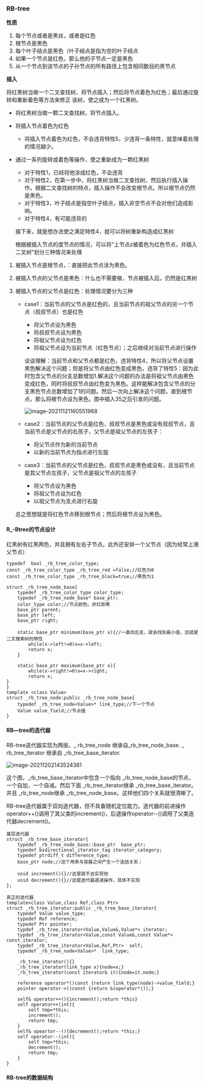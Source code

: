 ### RB-tree

**性质**

1. 每个节点或者是黑丝，或者是红色
2. 根节点是黑色
3. 每个叶子结点是黑色（叶子结点是指为空的叶子结点
4. 如果一个节点是红色，那么他的子节点一定是黑色
5. 从一个节点到该节点的子孙节点的所有路径上包含相同数目的黑节点

**插入**

将红黑树当做一个二叉查找树，将节点插入；然后将节点着色为红色；最后通过旋转和重新着色等方法来修正 该树，使之成为一个红黑树。

* 将红黑树当做一颗二叉查找树，将节点插入。

* 将插入节点着色为红色

  * 将插入节点着色为红色，不会违背特性5，少违背一条特性，就意味着处理的情况越少。

* 通过一系列旋转或着色等操作，使之重新成为一颗红黑树

  * 对于特性1，已经将他涂成红色，不会违背
  * 对于特性2，在第一步中，将红黑树当做二叉查找树，然后执行插入操作。根据二叉查找树的特点，插入操作不会改变根节点。所以根节点仍然是黑色。
  * 对于特性3，叶子结点是指空叶子结点，插入非空节点不会对他们造成影响。
  * 对于特性4，有可能违背的

  接下来，就是想办法使之满足特性4，就可以将树重新构造成红黑树

  根据被插入节点的度节点的情况，可以将“上节点z被着色为红色节点，并插入二叉树”划分三种情况来处理

1. 被插入节点是根节点，：直接把此节点涂为黑色。

2. 被插入节点的父节点是黑色：什么也不需要做，节点被插入后，仍然是红黑树

3. 被插入节点的父节点是红色：处理情况要分为三种

   * case1：当前节点的父节点是红色的，且当前节点的祖父节点的另一个节点（叔叔节点）也是红色

     * 将父节点设为黑色
     * 将叔叔节点设为黑色
     * 将祖父节点设为红色
     * 将祖父节点设为当前节点（红色节点）；之后继续对当前节点进行操作

     谈谈理解：当前节点和父节点都是红色，违背特性4，所以将父节点设置黑色解决这个问题；但是将父节点由红色变成黑色，违背了特性5：因为此时包含父节点的分支总数增加1.解决这个问题的办法是将祖父节点由黑色变成红色，同时将叔叔节点由红色变为黑色。这样能解决包含父节点的分支黑色节点总数增加了1的问题。然后一次向上解决这个问题，直到根节点，那么将根节点设为黑色。图中插入35之后引发的问题。

     ![image-20211121160551968](C:\Users\mzx\AppData\Roaming\Typora\typora-user-images\image-20211121160551968.png)

   * case2：当前节点的父节点是红色，叔叔节点是黑色或没有叔叔节点，且当前节点是父节点的右孩子，父节点是祖父节点的左孩子：

     * 将父节点作为新的当前节点
     * 以新的当前节点为指点进行左旋

   * case3：当前节点的父节点是红色，叔叔节点是黑色或没有，且当前节点是其父节点左孩子，父节点是祖父节点的左孩子

     * 将父节点设为黑色
     * 将祖父节点设为红色
     * 以祖父节点为支点进行右旋

   总之思想就是将红色节点移到根节点；然后将根节点设为黑色。



#### R_-Btree的节点设计

红黑树有红黑两色，并且拥有左右子节点。此外还安排一个父节点（因为经常上溯父节点）

```
typedef  bool _rb_tree_color_type;
const _rb_tree_color_type _rb_tree_red =false;//红色为0
const _rb_tree_color_type _rb_tree_black=true;//黑色为1

struct _rb_tree_node_base{
	typedef _rb_tree_color_type color_type;
	typedef _rb_tree_node_base* base_ptr;
	color_type color;//节点颜色。非红即黑
	base_ptr parent;
	base_ptr left;
	base_ptr right;
	
	static base_ptr minimum(base_ptr x){//一直向左走，就会找到最小值，这就是二叉搜索树的特性
		while(x->left!=0)x=x->left;
		return x;
	}
	
	static base_ptr maximum(base_ptr x){
		while(x->right!=0)x=x->right;
		return x;
}
}
template <class Value>
struct _rb_tree_node:public _rb_tree_node_base{
	typedef _rb_tree_node<Value>* link_type;//下一个节点
	Value value_field;//节点值
}
```

#### RB—tree的迭代器

RB-tree迭代器实现为两层。_ rb_tree_node 继承自_rb_tree_node_base. _ rb_tree_iterator 继承自 _rb_tree_base_iterator.

![image-20211202143524361](C:\Users\mzx\AppData\Roaming\Typora\typora-user-images\image-20211202143524361.png)

这个图，_rb_tree_base_iterator中包含一个指向 _rb_tree_node_base的节点，一个自加，一个自减。然后下面 _rb_tree_iterator继承 _rb_tree_base_iterator。并且 _rb_tree_node继承 _rb_tree_node_base。这样他们四个关系就很清晰了。

RB-tree迭代器属于双向迭代器，但不具备随机定位能力。迭代器的前进操作operator++()调用了其父类的increment()，后退操作operator--()调用了父类迭代器decrement()。

```
基层迭代器
struct _rb_tree_base_iterator{
	typedef _rb_tree_node_base::base_ptr  base_ptr;
	typedef bidirectional_iterator_tag iterator_category;
	typedef ptrdiff_t difference_type;
	base_ptr node;//这个用来与容器之间产生一个连结关系；
	
	void increment(){}//这里就不去实现他
	void decrement(){}//这是迭代器递减操作，具体不实现
};

真正的迭代器
template<class Value,class Ref,class Ptr>
struct _rb_tree_iterator:public _rb_tree_base_iterator{
	typedef Value value_type;
	typedef Ref reference;
	typedef Ptr pointer;
	typdef _rb_tree_iterator<Value,Value&,Value*> iterator;
	typdef _rb_tree_iterator<Value,const Value&,const Value*> const_iterator;
	typdef _rb_tree_iterator<Value,Ref,Ptr>  self;
	typedef _rb_tree_node<Value>*  link_type;
	
	_rb_tree_iterator(){}
	_rb_tree_iterator(link_type x){node=x;}
	_rb_tree_iterator(const iterator& it){node=it.node;}
	
	reference operator*()const {return link_type(node)->value_field;}
	pointer operator->()const {return &(operator*());}
	
	self& operator++(){increment();return *this}
	self operator++(int){
		self tmp=*this;
		increment();
		return tmp;
	}
	self& opeartor--(){decrement();return *this;}
	self operator--(int){
		self tmp=*this;
		decrement();
		return tmp;
	}
}
```

#### RB-tree的数据结构

